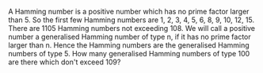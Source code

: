 
A Hamming number is a positive number which has no prime factor larger than 5.
So the first few Hamming numbers are 1, 2, 3, 4, 5, 6, 8, 9, 10, 12, 15.
There are 1105 Hamming numbers not exceeding 108.
We will call a positive number a generalised Hamming number of type n, if it has no prime factor larger than n.
Hence the Hamming numbers are the generalised Hamming numbers of type 5.
How many generalised Hamming numbers of type 100 are there which don't exceed 109?
